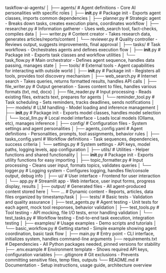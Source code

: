 taskflow-ai-agents/
│
├── agents/                           # Agent definitions - Core AI personalities with specific roles
│   ├── __init__.py                   # Package init - Exports agent classes, imports common dependencies
│   ├── planner.py                    # Strategic agent - Breaks down tasks, creates execution plans, coordinates workflow
│   ├── researcher.py                 # Information gatherer - Uses web_search tool, fact-checks, compiles data
│   ├── writer.py                     # Content creator - Takes research data, generates articles/reports/content
│   └── reviewer.py                   # Quality controller - Reviews output, suggests improvements, final approval
│
├── tasks/                            # Task workflows - Orchestrates agents and defines execution flow
│   ├── __init__.py                   # Package init - Exports task classes and workflow utilities
│   └── task_flow.py                  # Main orchestrator - Defines agent sequence, handles data passing, manages state
│
├── tools/                            # External tools - Agent capabilities for interacting with outside world
│   ├── __init__.py                   # Package init - Registers all tools, provides tool discovery mechanism
│   ├── web_search.py                 # Internet search - Takes queries, returns formatted results, handles API calls
│   ├── file_writer.py                # Output generation - Saves content to files, handles various formats (txt, md, docx)
│   ├── file_reader.py                # Input processing - Reads existing files, extracts text, prepares for agents
│   └── reminder_tool.py              # Task scheduling - Sets reminders, tracks deadlines, sends notifications
│
├── models/                           # LLM handling - Model loading and inference management
│   ├── __init__.py                   # Package init - Exports model classes, handles model selection
│   └── local_llm.py                  # Local model interface - Loads local models (Ollama, etc), manages inference
│
├── config/                           # Configuration files - System settings and agent personalities
│   ├── agents_config.yaml            # Agent definitions - Personalities, prompts, tool assignments, behavior rules
│   ├── tasks_config.yaml             # Workflow definitions - Task sequences, dependencies, success criteria
│   └── settings.py                   # System settings - API keys, model paths, logging levels, app configuration
│
├── utils/                            # Utilities - Helper functions and shared functionality
│   ├── __init__.py                   # Package init - Exports utility functions for easy importing
│   ├── topic_formatter.py           # Input processing - Cleans user input, formats topics, validates queries
│   └── logger.py                     # Logging system - Configures logging, handles file/console output, debug info
│
├── ui/                               # User interface - Frontend for user interaction
│   └── app.py                        # Streamlit app - Web interface, user input forms, progress display, results
│
├── output/                           # Generated files - All agent-produced content stored here
│   └── ...                          # Dynamic content - Reports, articles, data files organized by timestamp/task
│
├── tests/                            # Basic tests - Validation and quality assurance
│   ├── test_agents.py                # Agent testing - Unit tests for each agent, mock tool responses, behavior validation
│   ├── test_tools.py                 # Tool testing - API mocking, file I/O tests, error handling validation
│   └── test_tasks.py                 # Workflow testing - End-to-end task execution, integration testing
│
├── examples/                         # Usage examples - Demo scripts and tutorials
│   └── basic_workflow.py             # Getting started - Simple example showing agent coordination, basic task flow
│
├── main.py                           # Entry point - CLI interface, initializes system, handles command-line arguments
├── requirements.txt                  # Dependencies - All Python packages needed, pinned versions for stability
├── .env.example                      # Environment template - Shows required API keys, configuration variables
├── .gitignore                        # Git exclusions - Prevents committing sensitive files, temp files, outputs
└── README.md                         # Documentation - Setup instructions, usage guide, architecture overview